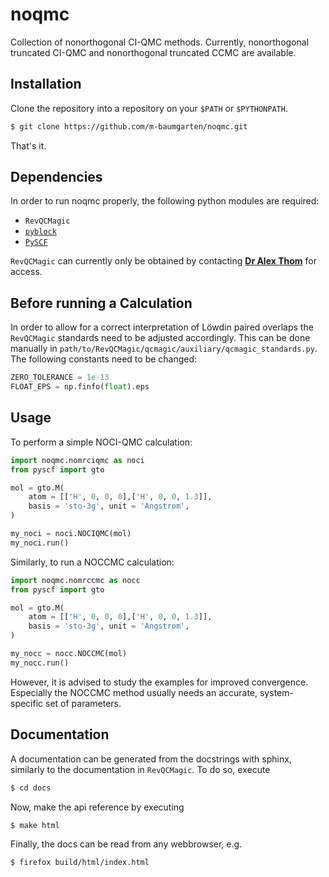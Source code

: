 # noqmc
Collection of nonorthogonal CI-QMC methods. Currently, nonorthogonal truncated CI-QMC and nonorthogonal truncated CCMC are available.

## Installation
Clone the repository into a repository on your `$PATH` or `$PYTHONPATH`.

```bash
$ git clone https://github.com/m-baumgarten/noqmc.git
```

That's it.

## Dependencies
In order to run noqmc properly, the following python modules are required:  
* `RevQCMagic`  
* [`pyblock`](https://github.com/jsspencer/pyblock)  
* [`PySCF`](https://github.com/pyscf/pyscf)  

`RevQCMagic` can currently only be obtained by contacting [**Dr Alex Thom**](https://www.ch.cam.ac.uk/person/ajwt3) for access. 

## Before running a Calculation
In order to allow for a correct interpretation of Löwdin paired overlaps the `RevQCMagic` standards need to be adjusted accordingly.
This can be done manually in `path/to/RevQCMagic/qcmagic/auxiliary/qcmagic_standards.py`. The following constants need to be changed:

```python
ZERO_TOLERANCE = 1e-13
FLOAT_EPS = np.finfo(float).eps
```

## Usage
To perform a simple NOCI-QMC calculation:

```python
import noqmc.nomrciqmc as noci
from pyscf import gto

mol = gto.M(
    atom = [['H', 0, 0, 0],['H', 0, 0, 1.3]],
    basis = 'sto-3g', unit = 'Angstrom',
)

my_noci = noci.NOCIQMC(mol)
my_noci.run()
```

Similarly, to run a NOCCMC calculation:

```python
import noqmc.nomrccmc as nocc
from pyscf import gto

mol = gto.M(
    atom = [['H', 0, 0, 0],['H', 0, 0, 1.3]],
    basis = 'sto-3g', unit = 'Angstrom',
)

my_nocc = nocc.NOCCMC(mol)
my_nocc.run()
```

However, it is advised to study the examples for improved convergence. Especially the NOCCMC method usually needs an accurate, system-specific set of parameters.

## Documentation
A documentation can be generated from the docstrings with sphinx, similarly to the documentation in `RevQCMagic`. To do so, execute

```bash
$ cd docs
```

Now, make the api reference by executing 

```bash
$ make html
```

Finally, the docs can be read from any webbrowser, e.g. 

```bash
$ firefox build/html/index.html
```

